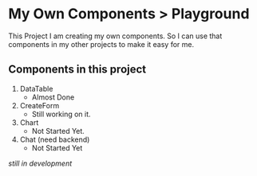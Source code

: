 # My Own Components > Playground

This Project I am creating my own components.
So I can use that components in my other projects to make it easy for me.

## Components in this project

1. DataTable
   - Almost Done
2. CreateForm
   - Still working on it.
3. Chart
   - Not Started Yet.
4. Chat (need backend)
   - Not Started Yet

_still in development_
